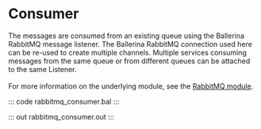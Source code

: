 # Consumer

The messages are consumed from an
existing queue using the Ballerina RabbitMQ message listener.
The Ballerina RabbitMQ connection used here can be re-used to create
multiple channels.
Multiple services consuming messages from the same queue or from
different queues can be attached to the same Listener.<br/><br/>
For more information on the underlying module, 
see the [RabbitMQ module](https://lib.ballerina.io/ballerinax/rabbitmq/latest).

::: code rabbitmq_consumer.bal :::

::: out rabbitmq_consumer.out :::